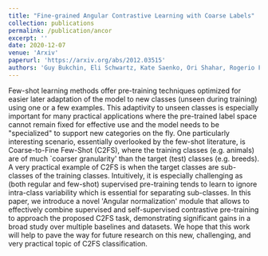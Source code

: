 ```yaml
---
title: "Fine-grained Angular Contrastive Learning with Coarse Labels"
collection: publications
permalink: /publication/ancor
excerpt: ''
date: 2020-12-07
venue: 'Arxiv'
paperurl: 'https://arxiv.org/abs/2012.03515'
authors: 'Guy Bukchin, Eli Schwartz, Kate Saenko, Ori Shahar, Rogerio Feris, Raja Giryes*, Leonid Karlinsky*'
---
```

Few-shot learning methods offer pre-training techniques optimized for easier later adaptation of the model to new classes (unseen during training) using one or a few examples. This adaptivity to unseen classes is especially important for many practical applications where the pre-trained label space cannot remain fixed for effective use and the model needs to be "specialized" to support new categories on the fly. One particularly interesting scenario, essentially overlooked by the few-shot literature, is Coarse-to-Fine Few-Shot (C2FS), where the training classes (e.g. animals) are of much `coarser granularity' than the target (test) classes (e.g. breeds). A very practical example of C2FS is when the target classes are sub-classes of the training classes. Intuitively, it is especially challenging as (both regular and few-shot) supervised pre-training tends to learn to ignore intra-class variability which is essential for separating sub-classes. In this paper, we introduce a novel 'Angular normalization' module that allows to effectively combine supervised and self-supervised contrastive pre-training to approach the proposed C2FS task, demonstrating significant gains in a broad study over multiple baselines and datasets. We hope that this work will help to pave the way for future research on this new, challenging, and very practical topic of C2FS classification.